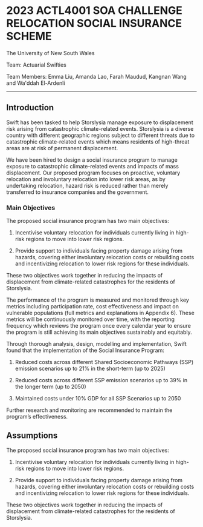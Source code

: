 # 2023 ACTL4001 SOA CHALLENGE RELOCATION SOCIAL INSURANCE SCHEME
The University of New South Wales

Team: Actuarial Swifties 

Team Members: Emma Liu, Amanda Lao, Farah Maudud, Kangnan Wang and Wa'ddah El-Ardenli

---
## Introduction
Swift has been tasked to help Storslysia manage exposure to displacement risk arising from catastrophic climate-related events. Storslysia is a diverse country with different geographic regions subject to different threats due to catastrophic climate-related events which means residents of high-threat areas are at risk of permanent displacement. 

We have been hired to design a social insurance program to manage exposure to catastrophic climate-related events and impacts of mass displacement. Our proposed program focuses on proactive, voluntary relocation and involuntary relocation into lower risk areas, as by undertaking relocation, hazard risk is reduced rather than merely transferred to insurance companies and the government.


### Main Objectives
The proposed social insurance program has two main objectives:

1.	Incentivise voluntary relocation for individuals currently living in high-risk regions to move into lower risk regions.

2.	Provide support to individuals facing property damage arising from hazards, covering either involuntary relocation costs or rebuilding costs and incentivizing relocation to lower risk regions for these individuals.

These two objectives work together in reducing the impacts of displacement from climate-related catastrophes for the residents of Storslysia.

The performance of the program is measured and monitored through key metrics including participation rate, cost effectiveness and impact on vulnerable populations (full metrics and explanations in Appendix 6). These metrics will be continuously monitored over time, with the reporting frequency which reviews the program once every calendar year to ensure the program is still achieving its main objectives sustainably and equitably. 

Through thorough analysis, design, modelling and implementation, Swift found that the implementation of the Social Insurance Program:

1.	Reduced costs across different Shared Socioeconomic Pathways (SSP) emission scenarios up to 21% in the short-term (up to 2025)

2.	Reduced costs across different SSP emission scenarios up to 39% in the longer term (up to 2050)

3.	Maintained costs under 10% GDP for all SSP Scenarios up to 2050

Further research and monitoring are recommended to maintain the program’s effectiveness.

## Assumptions
The proposed social insurance program has two main objectives:

1.	Incentivise voluntary relocation for individuals currently living in high-risk regions to move into lower risk regions.

2.	Provide support to individuals facing property damage arising from hazards, covering either involuntary relocation costs or rebuilding costs and incentivizing relocation to lower risk regions for these individuals.

These two objectives work together in reducing the impacts of displacement from climate-related catastrophes for the residents of Storslysia.

